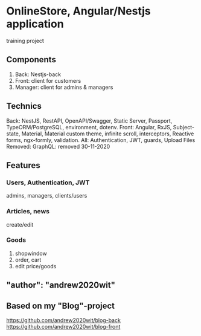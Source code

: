 # OnlineStore, Angular/Nestjs application

training project

## Components

1. Back: Nestjs-back
2. Front: client for customers
3. Manager: client for admins & managers

## Technics

Back: NestJS, RestAPI, OpenAPI/Swagger, Static Server, Passport, TypeORM/PostgreSQL, environment, dotenv.
Front: Angular, RxJS, Subject-state, Material, Material custom theme, infinite scroll, interceptors, Reactive forms, ngx-formly, validation.
All: Authentication, JWT, guards, Upload Files
Removed: GraphQL: removed 30-11-2020

## Features

### Users, Authentication, JWT

admins, managers, clients/users

### Articles, news

create/edit

### Goods

1. shopwindow
2. order, cart
3. edit price/goods

## "author": "andrew2020wit"

## Based on my "Blog"-project

https://github.com/andrew2020wit/blog-back
https://github.com/andrew2020wit/blog-front
